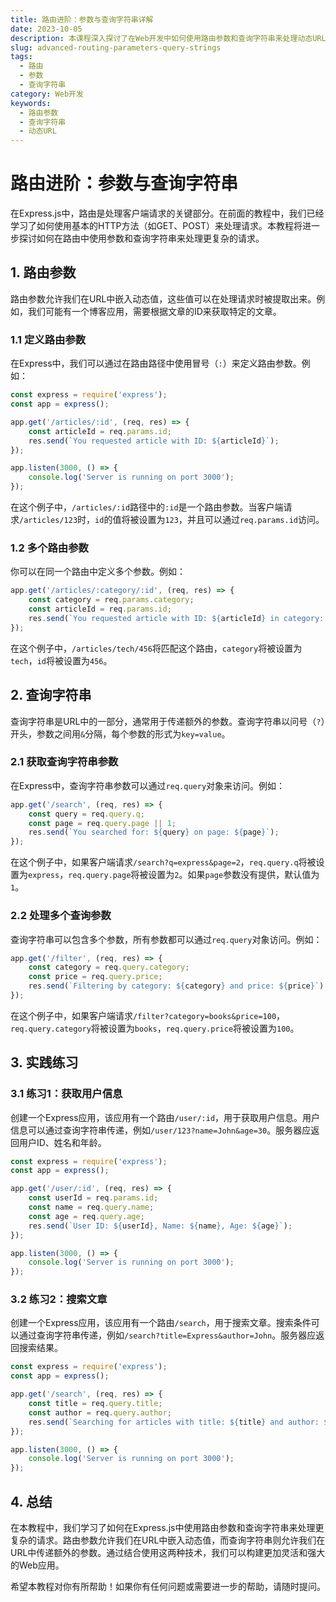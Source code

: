 ```yaml
---
title: 路由进阶：参数与查询字符串详解
date: 2023-10-05
description: 本课程深入探讨了在Web开发中如何使用路由参数和查询字符串来处理动态URL，提升应用的灵活性和用户体验。
slug: advanced-routing-parameters-query-strings
tags:
  - 路由
  - 参数
  - 查询字符串
category: Web开发
keywords:
  - 路由参数
  - 查询字符串
  - 动态URL
---
```


# 路由进阶：参数与查询字符串

在Express.js中，路由是处理客户端请求的关键部分。在前面的教程中，我们已经学习了如何使用基本的HTTP方法（如GET、POST）来处理请求。本教程将进一步探讨如何在路由中使用参数和查询字符串来处理更复杂的请求。

## 1. 路由参数

路由参数允许我们在URL中嵌入动态值，这些值可以在处理请求时被提取出来。例如，我们可能有一个博客应用，需要根据文章的ID来获取特定的文章。

### 1.1 定义路由参数

在Express中，我们可以通过在路由路径中使用冒号（`:`）来定义路由参数。例如：

```javascript
const express = require('express');
const app = express();

app.get('/articles/:id', (req, res) => {
    const articleId = req.params.id;
    res.send(`You requested article with ID: ${articleId}`);
});

app.listen(3000, () => {
    console.log('Server is running on port 3000');
});
```

在这个例子中，`/articles/:id`路径中的`:id`是一个路由参数。当客户端请求`/articles/123`时，`id`的值将被设置为`123`，并且可以通过`req.params.id`访问。

### 1.2 多个路由参数

你可以在同一个路由中定义多个参数。例如：

```javascript
app.get('/articles/:category/:id', (req, res) => {
    const category = req.params.category;
    const articleId = req.params.id;
    res.send(`You requested article with ID: ${articleId} in category: ${category}`);
});
```

在这个例子中，`/articles/tech/456`将匹配这个路由，`category`将被设置为`tech`，`id`将被设置为`456`。

## 2. 查询字符串

查询字符串是URL中的一部分，通常用于传递额外的参数。查询字符串以问号（`?`）开头，参数之间用`&`分隔，每个参数的形式为`key=value`。

### 2.1 获取查询字符串参数

在Express中，查询字符串参数可以通过`req.query`对象来访问。例如：

```javascript
app.get('/search', (req, res) => {
    const query = req.query.q;
    const page = req.query.page || 1;
    res.send(`You searched for: ${query} on page: ${page}`);
});
```

在这个例子中，如果客户端请求`/search?q=express&page=2`，`req.query.q`将被设置为`express`，`req.query.page`将被设置为`2`。如果`page`参数没有提供，默认值为`1`。

### 2.2 处理多个查询参数

查询字符串可以包含多个参数，所有参数都可以通过`req.query`对象访问。例如：

```javascript
app.get('/filter', (req, res) => {
    const category = req.query.category;
    const price = req.query.price;
    res.send(`Filtering by category: ${category} and price: ${price}`);
});
```

在这个例子中，如果客户端请求`/filter?category=books&price=100`，`req.query.category`将被设置为`books`，`req.query.price`将被设置为`100`。

## 3. 实践练习

### 3.1 练习1：获取用户信息

创建一个Express应用，该应用有一个路由`/user/:id`，用于获取用户信息。用户信息可以通过查询字符串传递，例如`/user/123?name=John&age=30`。服务器应返回用户ID、姓名和年龄。

```javascript
const express = require('express');
const app = express();

app.get('/user/:id', (req, res) => {
    const userId = req.params.id;
    const name = req.query.name;
    const age = req.query.age;
    res.send(`User ID: ${userId}, Name: ${name}, Age: ${age}`);
});

app.listen(3000, () => {
    console.log('Server is running on port 3000');
});
```

### 3.2 练习2：搜索文章

创建一个Express应用，该应用有一个路由`/search`，用于搜索文章。搜索条件可以通过查询字符串传递，例如`/search?title=Express&author=John`。服务器应返回搜索结果。

```javascript
const express = require('express');
const app = express();

app.get('/search', (req, res) => {
    const title = req.query.title;
    const author = req.query.author;
    res.send(`Searching for articles with title: ${title} and author: ${author}`);
});

app.listen(3000, () => {
    console.log('Server is running on port 3000');
});
```

## 4. 总结

在本教程中，我们学习了如何在Express.js中使用路由参数和查询字符串来处理更复杂的请求。路由参数允许我们在URL中嵌入动态值，而查询字符串则允许我们在URL中传递额外的参数。通过结合使用这两种技术，我们可以构建更加灵活和强大的Web应用。

希望本教程对你有所帮助！如果你有任何问题或需要进一步的帮助，请随时提问。